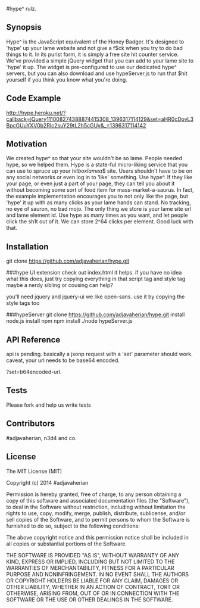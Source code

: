 #hype^ rulz.

## Synopsis

Hype^ is the JavaScript equivalent of the Honey Badger. It's designed to 'hype' up your lame website and not give a f$ck when you try to do bad things to it.
In its purist form, it is simply a free site hit counter service.  We've provided a simple jQuery widget that you can add to your lame site to 'hype' it up.  The widget is pre-configured to use our dedicated hype^ servers, but
you can also download and use hypeServer.js to run that $hit yourself if you think you know what you're doing.

## Code Example

http://hype.heroku.net/?callback=jQuery111008274388874415308_1396317114129&set=aHR0cDovL3BpcGUuYXV0b2Rlc2suY29tL2h5cGUv&_=1396317114142

## Motivation

We created hype^ so that your site wouldn't be so lame.  People needed hype, so we helped them.
Hype is a state-ful micro-liking service that you can use to spruce up your $hitbox lame a$$ site.
Users shouldn't have to be on any social networks or even log in to 'like' something.  Use hype^.
If they like your page, or even just a part of your page, they can tell you about it without becoming some sort of food item for mass-market-a-saurus.
In fact, the example implementation encourages you to not only like the page, but 'hype' it up with as many clicks as your lame hands can stand.
No tracking, no eye of sauron, no bad mojo.  The only thing we store is your lame site url and lame element id.  Use hype as many times as you want, and let people click the sh1t out of it.
We can store 2^64 clicks per element.  Good luck with that.

## Installation
git clone https://github.com/adjavaherian/hype.git

###hype UI extension
check out index.html  it helps.
if you have no idea what this does, just try copying everything in that script tag and style tag
maybe a nerdy sibling or cousing can help?

you'll need jquery and jquery-ui
we like open-sans.  use it by copying the style tags too

###hypeServer
git clone https://github.com/adjavaherian/hype.git
install node.js
install npm
npm install
./node hypeServer.js


## API Reference

api is pending.  basically a jsonp request with a 'set' parameter should work.
caveat, your url needs to be base64 encoded.

?set=b64encoded-url.

## Tests

Please fork and help us write tests

## Contributors

#adjavaherian, n3d4 and co.

## License

The MIT License (MIT)

Copyright (c) 2014 #adjavaherian

Permission is hereby granted, free of charge, to any person obtaining a copy
of this software and associated documentation files (the "Software"), to deal
in the Software without restriction, including without limitation the rights
to use, copy, modify, merge, publish, distribute, sublicense, and/or sell
copies of the Software, and to permit persons to whom the Software is
furnished to do so, subject to the following conditions:

The above copyright notice and this permission notice shall be included in
all copies or substantial portions of the Software.

THE SOFTWARE IS PROVIDED "AS IS", WITHOUT WARRANTY OF ANY KIND, EXPRESS OR
IMPLIED, INCLUDING BUT NOT LIMITED TO THE WARRANTIES OF MERCHANTABILITY,
FITNESS FOR A PARTICULAR PURPOSE AND NONINFRINGEMENT. IN NO EVENT SHALL THE
AUTHORS OR COPYRIGHT HOLDERS BE LIABLE FOR ANY CLAIM, DAMAGES OR OTHER
LIABILITY, WHETHER IN AN ACTION OF CONTRACT, TORT OR OTHERWISE, ARISING FROM,
OUT OF OR IN CONNECTION WITH THE SOFTWARE OR THE USE OR OTHER DEALINGS IN
THE SOFTWARE.
